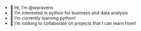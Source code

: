 - 👋 Hi, I’m @wpravens
- 👀 I’m interested in python for business and data analysis
- 🌱 I’m currently learning python!
- 💞️ I’m looking to collaborate on projects that I can learn from!

<!---
wpravens/wpravens is a ✨ special ✨ repository because its `README.md` (this file) appears on your GitHub profile.
You can click the Preview link to take a look at your changes.
--->
